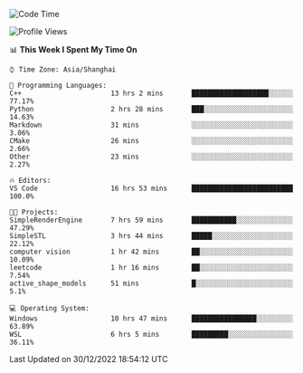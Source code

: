 <!--START_SECTION:waka-->
![Code Time](http://img.shields.io/badge/Code%20Time-517%20hrs%209%20mins-blue)

![Profile Views](http://img.shields.io/badge/Profile%20Views-6-blue)

📊 **This Week I Spent My Time On** 

```text
⌚︎ Time Zone: Asia/Shanghai

💬 Programming Languages: 
C++                      13 hrs 2 mins       ███████████████████░░░░░░   77.17% 
Python                   2 hrs 28 mins       ███░░░░░░░░░░░░░░░░░░░░░░   14.63% 
Markdown                 31 mins             ░░░░░░░░░░░░░░░░░░░░░░░░░   3.06% 
CMake                    26 mins             ░░░░░░░░░░░░░░░░░░░░░░░░░   2.66% 
Other                    23 mins             ░░░░░░░░░░░░░░░░░░░░░░░░░   2.27%

🔥 Editors: 
VS Code                  16 hrs 53 mins      █████████████████████████   100.0%

🐱‍💻 Projects: 
SimpleRenderEngine       7 hrs 59 mins       ███████████░░░░░░░░░░░░░░   47.29% 
SimpleSTL                3 hrs 44 mins       █████░░░░░░░░░░░░░░░░░░░░   22.12% 
computer vision          1 hr 42 mins        ██░░░░░░░░░░░░░░░░░░░░░░░   10.09% 
leetcode                 1 hr 16 mins        ██░░░░░░░░░░░░░░░░░░░░░░░   7.54% 
active_shape_models      51 mins             █░░░░░░░░░░░░░░░░░░░░░░░░   5.1%

💻 Operating System: 
Windows                  10 hrs 47 mins      ████████████████░░░░░░░░░   63.89% 
WSL                      6 hrs 5 mins        █████████░░░░░░░░░░░░░░░░   36.11%

```


 Last Updated on 30/12/2022 18:54:12 UTC
<!--END_SECTION:waka-->
